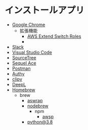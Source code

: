 # インストールアプリ

- [Google Chrome](https://www.google.com/intl/ja/chrome/)
  - 拡張機能
    - [AWS Extend Switch Roles](https://chrome.google.com/webstore/detail/aws-extend-switch-roles/jpmkfafbacpgapdghgdpembnojdlgkdl?hl=ja)
    - 
- [Slack](https://apps.apple.com/jp/app/slack-for-desktop/id803453959?mt=12)
- [Visual Studio Code](https://code.visualstudio.com/download)
- [SourceTree](https://www.sourcetreeapp.com/)
- [Sequel Ace](https://apps.apple.com/jp/app/sequel-ace/id1518036000?mt=12)
- [Postman](https://www.postman.com/downloads/)
- [Authy](https://authy.com/download/)
- [clipy](https://clipy-app.com/)
- [DeepL](https://www.deepl.com/ja/macos-app/)
- [Homebrew](https://brew.sh/index_ja)
  - brew
    - [aswrap](https://github.com/fujiwara/aswrap)
    - [nodebrew](https://formulae.brew.sh/formula/nodebrew)
      - npm
        - [awsp](https://github.com/johnnyopao/awsp)
    - [python@3.8](https://formulae.brew.sh/formula/python@3.8#default)
